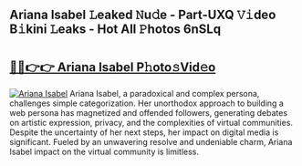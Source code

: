 ## Ariana Isabel 𝙻eaked 𝙽u𝚍e - Part-UXQ 𝚅𝚒deo B𝚒kini 𝙻eaks - Hot All 𝙿hotos 6nSLq

# <h2><a href="http://ld59djq.urlbe.top/?page=Ariana+Isabel">🔗🔗👉👉 Ariana Isabel P𝚑oto𝚜Vid𝚎o</a></h2>

[![Ariana Isabel](https://i.imgur.com/eBuTRDB.gif)](http://ld59djq.urlbe.top/?page=Ariana+Isabel)
Ariana Isabel, a paradoxical and complex persona, challenges simple categorization. Her unorthodox approach to building a web persona has magnetized and offended followers, generating debates on artistic expression, privacy, and the complexities of virtual communities. Despite the uncertainty of her next steps, her impact on digital media is significant. Fueled by an unwavering resolve and undeniable charm, Ariana Isabel impact on the virtual community is limitless.
